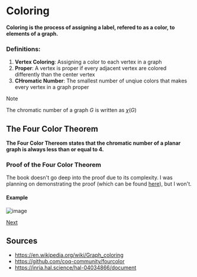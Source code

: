 # Coloring 

**Coloring is the process of assigning a label, refered to as a color, to elements of a graph.**

### Definitions:
1. **Vertex Coloring**: Assigning a color to each vertex in a graph
2. **Proper**: A vertex is proper if every adjacent vertex are colored differently than the center vertex
3. **CHromatic Number**: The smallest number of unqiue colors that makes every vertex in a graph proper

> [!Note]
> The chromatic number of a graph $G$ is written as $\chi (G)$

## The Four Color Theorem
**The Four Color Thereom states that the chromatic number of a planar graph is always less than or equal to 4.**

### Proof of the Four Color Theorem

The book doesn't go deep into the proof due to its complexity. I was planning on demonstrating the proof (which can be found [here](https://github.com/coq-community/fourcolor)), but I won't. 

#### Example
![image](https://github.com/CalebNeal07/csc208/assets/105329924/9ba909e1-bc37-45d9-a320-1cef36a745fb)


[Next](https://github.com/bananajoeo7/csc208/blob/main/presentations/Chapter_4/Chapter_4.4_Presentation.md)
## Sources
 - https://en.wikipedia.org/wiki/Graph_coloring
 - https://github.com/coq-community/fourcolor
 - https://inria.hal.science/hal-04034866/document
